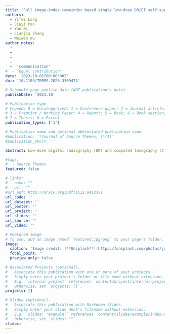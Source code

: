 ```yaml
---
title: 'Full image-index remainder based single low-dose DR/CT self-supervised denoising'
authors:
  - Yifei Long
  - Jiayi Pan
  - Yan Xi
  - Jianjia Zhang
  - Weiwen Wu
author_notes:
  -
  - 
  -  
  -   
  -  'communication' 
#  - 'Equal contribution'
date: '2023-10-01T00:00:00Z'
doi: '10.1109/TRPMS.2023.3309474'

# Schedule page publish date (NOT publication's date).
publishDate: '2023.10'

# Publication type.
# Legend: 0 = Uncategorized; 1 = Conference paper; 2 = Journal article;
# 3 = Preprint / Working Paper; 4 = Report; 5 = Book; 6 = Book section;
# 7 = Thesis; 8 = Patent
publication_types: ['1']

# Publication name and optional abbreviated publication name.
#publication: '*Journal of Source Themes, 1*(1)'
#publication_short: ''

abstract: Low-dose digital radiography (DR) and computed tomography (CT) play a crucial role in minimizing health risks during clinical examinations and diagnoses. However, reducing the radiation dose often leads to lower signal-to-noise ratio measurements, resulting in degraded image quality. Existing supervised and self-supervised reconstruction techniques have been developed with noisy and clean image pairs or noisy and noisy image pairs, implying they cannot be adapted to single DR and CT image denoising. In this study, we introduce the Full Image-Index Remainder (FIRE) method. Our method begins by dividing the entire high-dimensional image space into multiple low-dimensional sub-image spaces using a full image-index remainder technique. By leveraging the data redundancy present within these sub-image spaces, we identify similar groups of noisy sub-images for training a self-supervised denoising network. Additionally, we establish a sub-space sampling theory specifically designed for self-supervised denoising networks. Finally, we propose a novel regularization optimization function that effectively reduces the disparity between self-supervised and supervised denoising networks, thereby enhancing denoising training. Through comprehensive quantitative and qualitative experiments conducted on both clinical low-dose CT and DR datasets, we demonstrate the remarkable effectiveness and advantages of our FIRE method compared to other state-of-the-art approaches.

#tags:
#  - Source Themes
featured: false

# links:
# - name: ""
#   url: ""
#url_pdf: http://arxiv.org/pdf/1512.04133v1
url_code: ''
url_dataset: ''
url_poster: ''
url_project: ''
url_slides: ''
url_source: ''
url_video: ''

# Featured image
# To use, add an image named `featured.jpg/png` to your page's folder.
image:
  caption: 'Image credit: [**Unsplash**](https://unsplash.com/photos/jdD8gXaTZsc)'
  focal_point: ''
  preview_only: false

# Associated Projects (optional).
#   Associate this publication with one or more of your projects.
#   Simply enter your project's folder or file name without extension.
#   E.g. `internal-project` references `content/project/internal-project/index.md`.
#   Otherwise, set `projects: []`.
projects: []

# Slides (optional).
#   Associate this publication with Markdown slides.
#   Simply enter your slide deck's filename without extension.
#   E.g. `slides: "example"` references `content/slides/example/index.md`.
#   Otherwise, set `slides: ""`.
slides:
---
```

